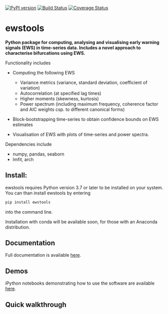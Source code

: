 [![PyPI version](https://badge.fury.io/py/ewstools.svg)](https://badge.fury.io/py/ewstools)
[![Build Status](https://travis-ci.com/ThomasMBury/ewstools.svg?branch=master)](https://travis-ci.com/ThomasMBury/ewstools)
[![Coverage Status](https://coveralls.io/repos/github/ThomasMBury/ewstools/badge.svg?branch=master&service=github)](https://coveralls.io/github/ThomasMBury/ewstools?branch=master&service=github)

# ewstools
**Python package for computing, analysing and visualising early warning signals (EWS)
in time-series data. Includes a novel approach to characterise bifurcations using EWS.**

Functionality includes

  - Computing the following EWS
    - Variance metrics (variance, standard deviation, coefficient of variation)
    - Autocorrelation (at specified lag times)
    - Higher moments (skewness, kurtosis)
    - Power spectrum (including maximum frequency, coherence factor and AIC weights csp. to different canonical forms)

  - Block-bootstrapping time-series to obtain confidence bounds on EWS estimates
  
  - Visualisation of EWS with plots of time-series and power spectra.
  
Dependencies include
  - numpy, pandas, seaborn
  - lmfit, arch  
  
  
## Install:

ewstools requires Python version 3.7 or later to be installed on your system. You can than install ewstools by entering
```python
pip install ewstools
```
into the command line.

Installation with conda will be available soon, for those with an Anaconda distribution.


## Documentation

Full documentation is available [here](https://ewstools.readthedocs.io/en/latest/).


## Demos

iPython notebooks demonstrating how to use the software are available [here](examples/).



## Quick walkthrough













